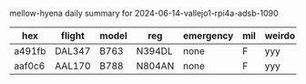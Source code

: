 mellow-hyena daily summary for 2024-06-14-vallejo1-rpi4a-adsb-1090

|hex|flight|model|reg|emergency|mil|weirdo|
|--|--|--|--|--|--|--|
|a491fb|DAL347|B763|N394DL|none|F|yyy|
|aaf0c6|AAL170|B788|N804AN|none|F|yyy|

